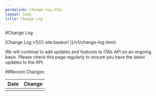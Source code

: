 ```yaml
---
permalink: change-log.html
layout: body
title: Change Log
---
```


#Change Log

[Change Log v1]({{ site.baseurl }}/v1/change-log.html)

We will continue to add updates and features to ITA’s API on an ongoing basis.  Please check this page regularly to ensure you have the latest updates to the API.

##Recent Changes

| Date            | Change                                                     |
| --------------- | --------------------------------------------------------------- |
|       |  |














